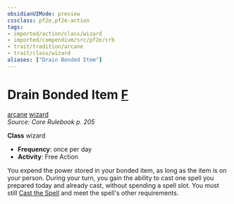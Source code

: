 ```yaml
---
obsidianUIMode: preview
cssclass: pf2e,pf2e-action
tags:
- imported/action/class/wizard
- imported/compendium/src/pf2e/crb
- trait/tradition/arcane
- trait/class/wizard
aliases: ["Drain Bonded Item"]
---
```

# Drain Bonded Item [F](chapter-9-playing-the-game.md#Actions "Free Action")
[arcane](arcane.md)  [wizard](rules/traits/wizard.md)  
*Source: Core Rulebook p. 205*  

**Class** wizard
- **Frequency**: once per day
- **Activity**: Free Action

You expend the power stored in your bonded item, as long as the item is on your person. During your turn, you gain the ability to cast one spell you prepared today and already cast, without spending a spell slot. You must still [Cast the Spell](cast-a-spell.md) and meet the spell's other requirements.